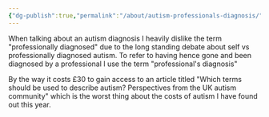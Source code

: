 ```yaml
---
{"dg-publish":true,"permalink":"/about/autism-professionals-diagnosis/"}
---
```


When talking about an autism diagnosis I heavily dislike the term "professionally diagnosed" due to the long standing debate about self vs professionally diagnosed autism. To refer to having hence gone and been diagnosed by a professional I use the term "professional's diagnosis"

By the way it costs £30 to gain access to an article titled "Which terms should be used to describe autism? Perspectives from the UK autism community" which is the worst thing about the costs of autism I have found out this year.